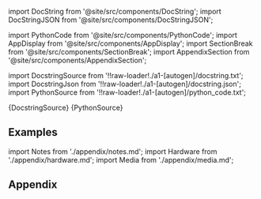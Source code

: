 
[//]: # (Custom component imports)

import DocString from '@site/src/components/DocString';
import DocStringJSON from '@site/src/components/DocStringJSON';

import PythonCode from '@site/src/components/PythonCode';
import AppDisplay from '@site/src/components/AppDisplay';
import SectionBreak from '@site/src/components/SectionBreak';
import AppendixSection from '@site/src/components/AppendixSection';

[//]: # (Docstring)

import DocstringSource from '!!raw-loader!./a1-[autogen]/docstring.txt';
import DocstringJson from '!!raw-loader!./a1-[autogen]/docstring.json';
import PythonSource from '!!raw-loader!./a1-[autogen]/python_code.txt';

<DocString>{DocstringSource}</DocString>
<DocStringJSON data={DocstringJson} />
<PythonCode GLink='IO/INSTRUMENTS/MULTIMETERS/NI/USB_4065/BASIC/AC_VOLTAGE_USB4065/AC_VOLTAGE_USB4065.py'>{PythonSource}</PythonCode>

<SectionBreak />

    

[//]: # (Examples)

## Examples

<AppDisplay 
  GLink='IO/INSTRUMENTS/MULTIMETERS/NI/USB_4065/BASIC/AC_VOLTAGE_USB4065'
  nodeLabel='AC_VOLTAGE_USB4065'>
</AppDisplay>

<SectionBreak />

    

[//]: # (Appendix)

import Notes from './appendix/notes.md';
import Hardware from './appendix/hardware.md';
import Media from './appendix/media.md';

## Appendix

<AppendixSection index={0} folderPath='nodes/IO/INSTRUMENTS/MULTIMETERS/NI/USB_4065/BASIC/AC_VOLTAGE_USB4065/appendix/'><Notes /></AppendixSection>
<AppendixSection index={1} folderPath='nodes/IO/INSTRUMENTS/MULTIMETERS/NI/USB_4065/BASIC/AC_VOLTAGE_USB4065/appendix/'><Hardware /></AppendixSection>
<AppendixSection index={2} folderPath='nodes/IO/INSTRUMENTS/MULTIMETERS/NI/USB_4065/BASIC/AC_VOLTAGE_USB4065/appendix/'><Media /></AppendixSection>


